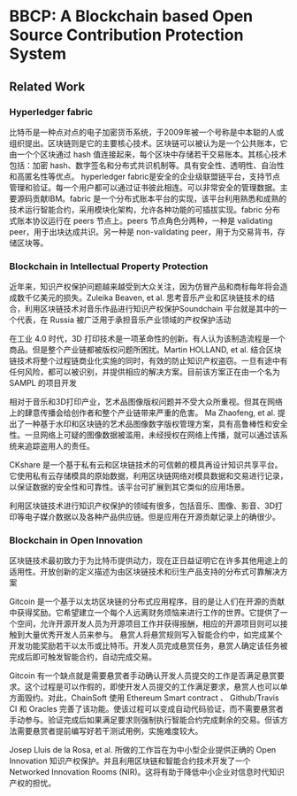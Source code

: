 # BBCP: A Blockchain based Open Source Contribution Protection System

## Related Work

### Hyperledger fabric

比特币是一种点对点的电子加密货币系统，于2009年被一个号称是中本聪的人或组织提出。区块链则是它的主要核心技术。区块链可以被认为是一个公共账本，它由一个个区块通过 hash 值连接起来，每个区块中存储若干交易账本。其核心技术包括：加密 hash、数字签名和分布式共识机制等。具有安全性、透明性、自治性和高匿名性等优点。
hyperledger fabric是安全的企业级联盟链平台，支持节点管理和验证。每一个用户都可以通过证书彼此相连。可以非常安全的管理数据。主要源码贡献IBM。fabric 是一个分布式账本平台的实现，该平台利用熟悉和成熟的技术运行智能合约，采用模块化架构，允许各种功能的可插拔实现。fabric 分布式账本协议运行在 peers 节点上。peers 节点角色分两种，一种是 validating peer，用于出块达成共识。另一种是 non-validating peer，用于为交易背书，存储区块等。

### Blockchain in Intellectual Property Protection

近年来，知识产权保护问题越来越受到大众关注，因为仿冒产品和商标每年将会造成数千亿美元的损失。Zuleika Beaven, et al. 思考音乐产业和区块链技术的结合，利用区块链技术对音乐作品进行知识产权保护Soundchain 平台就是其中的一个代表，在 Russia 被广泛用于承担音乐产业领域的产权保护活动

在工业 4.0 时代，3D 打印技术是一项革命性的创新。有人认为该制造流程是一个商品。但是整个产业链都被版权问题所困扰。Martin HOLLAND, et al. 结合区块链技术将整个过程链商业化实施的同时，有效的防止知识产权盗窃。一旦有途中有任何风险，都可以被识别，并提供相应的解决方案。目前该方案正在由一个名为 SAMPL 的项目开发

相对于音乐和3D打印产业，艺术品图像版权问题并不受大众所重视。但其在网络上的肆意传播会给创作者和整个产业链带来严重的危害。 Ma Zhaofeng, et al. 提出了一种基于水印和区块链的艺术品图像数字版权管理方案，具有高鲁棒性和安全性。一旦网络上可疑的图像数据被滥用，未经授权在网络上传播，就可以通过该系统来追踪盗用人的责任。

CKshare 是一个基于私有云和区块链技术的可信赖的模具再设计知识共享平台。它使用私有云存储模具的原始数据，利用区块链网络对模具数据和交易进行记录，以保证数据的安全性和可靠性。该平台可扩展到其它类似的应用场景。

利用区块链技术进行知识产权保护的领域有很多，包括音乐、图像、影音、3D打印等电子媒介数据以及各种产品供应链。但是应用在开源贡献记录上的确很少。

### Blockchain in Open Innovation

区块链技术最初致力于为比特币提供动力，现在正日益证明它在许多其他用途上的适用性。开放创新的定义描述为由区块链技术和衍生产品支持的分布式可靠解决方案

Gitcoin 是一个基于以太坊区块链的分布式应用程序，目的是让人们在开源的贡献中获得奖励。它希望建立一个每个人远离财务烦恼来进行工作的世界。它提供了一个空间，允许开源开发人员为开源项目工作并获得报酬，相应的开源项目则可以接触到大量优秀开发人员来参与。 悬赏人将悬赏规则写入智能合约中，如完成某个开发功能奖励若干以太币或比特币。开发人员完成悬赏任务，悬赏人确定该任务被完成后即可触发智能合约，自动完成交易。

Gitcoin 有一个缺点就是需要悬赏者手动确认开发人员提交的工作是否满足悬赏要求。这个过程是可以作假的，即使开发人员提交的工作满足要求，悬赏人也可以单方面毁约。对此，ChainSoft 使用 Ethereum Smart contract 、 Github/Travis CI 和 Oracles 完善了该功能。使该过程可以变成自动代码验证，而不需要悬赏者手动参与。验证完成后如果满足要求则强制执行智能合约完成剩余的交易。但该方法需要悬赏者提前编写好若干测试用例，实施难度较大。

Josep Lluis de la Rosa, et al. 所做的工作旨在为中小型企业提供正确的 Open Innovation 知识产权保护。并且利用区块链和智能合约技术开发了一个Networked Innovation Rooms (NIR)。这将有助于降低中小企业对信息时代知识产权的担忧。
